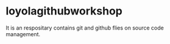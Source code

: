 # loyolagithubworkshop
It is an respositary contains git and github flies on source code management.
